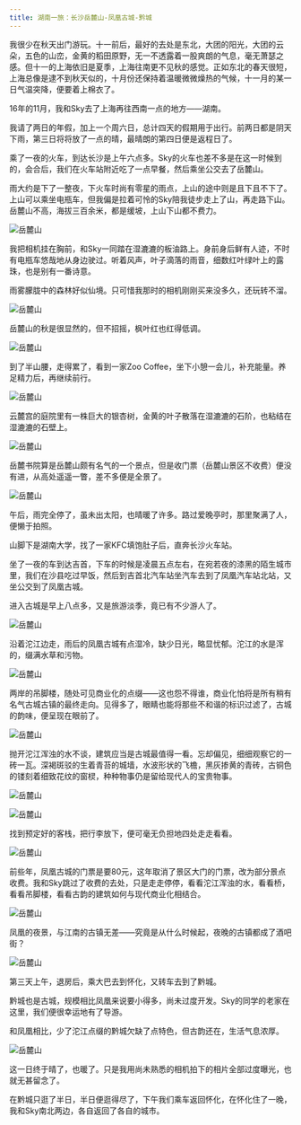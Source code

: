 ```yaml
---
title: 湖南一旅：长沙岳麓山-凤凰古城-黔城
---
```

我很少在秋天出门游玩。十一前后，最好的去处是东北，大团的阳光，大团的云朵，五色的山峦，金黄的稻田原野，无一不透露着一股爽朗的气息，毫无萧瑟之感。但十一的上海依旧是夏季，上海往南更不见秋的感觉。正如东北的春天很短，上海总像是逮不到秋天似的，十月份还保持着温暖微微燥热的气候，十一月的某一日气温突降，便要着上棉衣了。

16年的11月，我和Sky去了上海再往西南一点的地方——湖南。

我请了两日的年假，加上一个周六日，总计四天的假期用于出行。前两日都是阴天下雨，第三日将将放了一点的晴，最晴朗的第四日便是返程日了。

乘了一夜的火车，到达长沙是上午六点多。Sky的火车也差不多是在这一时候到的，会合后，我们在火车站附近吃了一点早餐，然后乘坐公交去了岳麓山。

雨大约是下了一整夜，下火车时尚有零星的雨点，上山的途中则是且下且不下了。上山可以乘坐电瓶车，但我偏是拉着可怜的Sky陪我徒步走上了山，再走路下山。岳麓山不高，海拔三百余米，都是缓坡，上山下山都不费力。

![岳麓山](/img/hunan/2.jpg)

我把相机挂在胸前，和Sky一同踏在湿漉漉的板油路上。身前身后鲜有人迹，不时有电瓶车悠哉地从身边驶过。听着风声，叶子滴落的雨音，细数红叶绿叶上的露珠，也是别有一番诗意。

雨雾朦胧中的森林好似仙境。只可惜我那时的相机刚刚买来没多久，还玩转不溜。

![岳麓山](/img/hunan/1.jpg)

岳麓山的秋是很显然的，但不招摇，枫叶红也红得低调。

![岳麓山](/img/hunan/3.jpg)

到了半山腰，走得累了，看到一家Zoo Coffee，坐下小憩一会儿，补充能量。养足精力后，再继续前行。

![岳麓山](/img/hunan/4.jpg)

云麓宫的庭院里有一株巨大的银杏树，金黄的叶子散落在湿漉漉的石阶，也粘结在湿漉漉的石壁上。

![岳麓山](/img/hunan/5.jpg)

岳麓书院算是岳麓山颇有名气的一个景点，但是收门票（岳麓山景区不收费）便没有进，从高处遥遥一瞥，差不多便是全景了。

![岳麓山](/img/hunan/6.jpg)

午后，雨完全停了，虽未出太阳，也晴暖了许多。路过爱晚亭时，那里聚满了人，便懒于拍照。

山脚下是湖南大学，找了一家KFC填饱肚子后，直奔长沙火车站。

坐了一夜的车到达吉首，下车的时候是凌晨五点左右，在宛若夜的漆黑的陌生城市里，我们在沙县吃过早饭，然后到吉首北汽车站坐汽车去到了凤凰汽车站北站，又坐公交到了凤凰古城。

进入古城是早上八点多，又是旅游淡季，竟已有不少游人了。

![岳麓山](/img/hunan/7.jpg)

沿着沱江边走，雨后的凤凰古城有点湿冷，缺少日光，略显忧郁。沱江的水是浑的，缀满水草和污物。

![岳麓山](/img/hunan/11.jpg)

两岸的吊脚楼，随处可见商业化的点缀——这也怨不得谁，商业化怕将是所有稍有名气古城古镇的最终走向。见得多了，眼睛也能将那些不和谐的标识过滤了，古城的韵味，便呈现在眼前了。

![岳麓山](/img/hunan/8.jpg)

抛开沱江浑浊的水不谈，建筑应当是古城最值得一看。忘却偏见，细细观察它的一砖一瓦。深褐斑驳的生着青苔的城墙，水波形状的飞檐，黑灰掺黄的青砖，古铜色的镂刻着细致花纹的窗棂，种种物事仍是留给现代人的宝贵物事。

![岳麓山](/img/hunan/9.jpg)

![岳麓山](/img/hunan/10.jpg)

找到预定好的客栈，把行李放下，便可毫无负担地四处走走看看。

![岳麓山](/img/hunan/12.jpg)

前些年，凤凰古城的门票是要80元，这年取消了景区大门的门票，改为部分景点收费。我和Sky跳过了收费的去处，只是走走停停，看看沱江浑浊的水，看看桥，看看吊脚楼，看看古韵的建筑如何与现代商业化相结合。

![岳麓山](/img/hunan/13.jpg)

凤凰的夜景，与江南的古镇无差——究竟是从什么时候起，夜晚的古镇都成了酒吧街？

![岳麓山](/img/hunan/14.jpg)

第三天上午，退房后，乘大巴去到怀化，又转车去到了黔城。

黔城也是古城，规模相比凤凰来说要小得多，尚未过度开发。Sky的同学的老家在这里，我们便很幸运地有了导游。

和凤凰相比，少了沱江点缀的黔城欠缺了点特色，但古韵还在，生活气息浓厚。

![岳麓山](/img/hunan/15.jpg)

这一日终于晴了，也暖了。只是我用尚未熟悉的相机拍下的相片全部过度曝光，也就无甚留念了。

在黔城只逛了半日，半日便逛得尽了，下午我们乘车返回怀化，在怀化住了一晚，我和Sky南北两边，各自返回了各自的城市。
